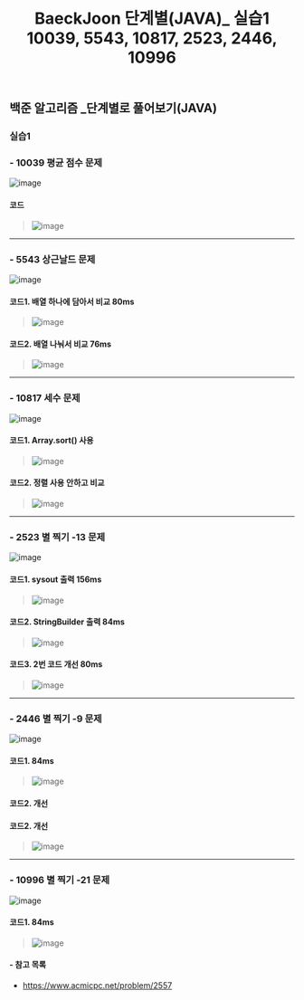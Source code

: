 ﻿---
layout: single
title: "BaeckJoon 단계별(JAVA)_ 실습1 10039, 5543, 10817, 2523, 2446, 10996"
read_time: true
categories: 
 - BaeckJoon 
tags: 
 - Algorithm
 - BaeckJoon 
last_modified_at: '2020-07-07 11:01:00 +0800'
toc: true
toc_sticky: true
toc_label: 목차
---
## 백준 알고리즘 _단계별로 풀어보기(JAVA)
### 실습1
### - 10039 평균 점수 문제
![image](https://user-images.githubusercontent.com/66898243/86556872-69887300-bf8f-11ea-88fe-26da9fc3b62b.png)

#### 코드
>  ![image](https://user-images.githubusercontent.com/66898243/86557475-33e48980-bf91-11ea-8f83-cf1b43c985c3.png)
***
### - 5543 상근날드 문제
![image](https://user-images.githubusercontent.com/66898243/86556907-8cb32280-bf8f-11ea-9781-60a81f78b4ff.png)

#### 코드1. 배열 하나에 담아서 비교 80ms
>  ![image](https://user-images.githubusercontent.com/66898243/86560096-8bd2be80-bf98-11ea-9912-64ee1c7ccd27.png)
#### 코드2. 배열 나눠서 비교 76ms
>  ![image](https://user-images.githubusercontent.com/66898243/86560026-604fd400-bf98-11ea-809b-149e187a47cf.png)
***
### - 10817 세수 문제
![image](https://user-images.githubusercontent.com/66898243/86556983-cc7a0a00-bf8f-11ea-98f5-44b2afb79af6.png)

#### 코드1. Array.sort() 사용
>  ![image](https://user-images.githubusercontent.com/66898243/86562976-8d06ea00-bf9e-11ea-9df4-9082a28280d0.png)
#### 코드2. 정렬 사용 안하고 비교
>  ![image](https://user-images.githubusercontent.com/66898243/86563023-9e4ff680-bf9e-11ea-8f2a-d5db3656aed2.png)
***
### - 2523 별 찍기 -13 문제
![image](https://user-images.githubusercontent.com/66898243/86557003-e0be0700-bf8f-11ea-9d63-c3e3364d76ee.png)

#### 코드1. sysout 출력 156ms
>  ![image](https://user-images.githubusercontent.com/66898243/86568168-6d27f400-bfa7-11ea-98ea-09ed32a7b502.png)
#### 코드2. StringBuilder 출력 84ms
>  ![image](https://user-images.githubusercontent.com/66898243/86568269-90eb3a00-bfa7-11ea-90c5-463177375456.png)
#### 코드3. 2번 코드 개선 80ms
>  ![image](https://user-images.githubusercontent.com/66898243/86569141-f25fd880-bfa8-11ea-9047-5dcfa8a1ab08.png)
***
### - 2446 별 찍기 -9 문제
![image](https://user-images.githubusercontent.com/66898243/86557040-f5020400-bf8f-11ea-8cbc-a85feb67d529.png)

#### 코드1. 84ms
>  ![image](https://user-images.githubusercontent.com/66898243/86571917-2f2dce80-bfad-11ea-8ece-1aa6bf85400f.png)
#### 코드2. 개선
#### 코드2. 개선
>  ![image](https://user-images.githubusercontent.com/66898243/86681209-4e267200-c03a-11ea-9a91-25b713a72c91.png)
***
### - 10996 별 찍기 -21 문제
![image](https://user-images.githubusercontent.com/66898243/86557065-0519e380-bf90-11ea-8ee7-177007c610a7.png)

#### 코드1. 84ms
>  ![image](https://user-images.githubusercontent.com/66898243/86680808-e96b1780-c039-11ea-8053-df284a207b8a.png)


#### - 참고 목록
- https://www.acmicpc.net/problem/2557